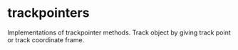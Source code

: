 # trackpointers
Implementations of trackpointer methods. Track object by giving track point or track coordinate frame.
